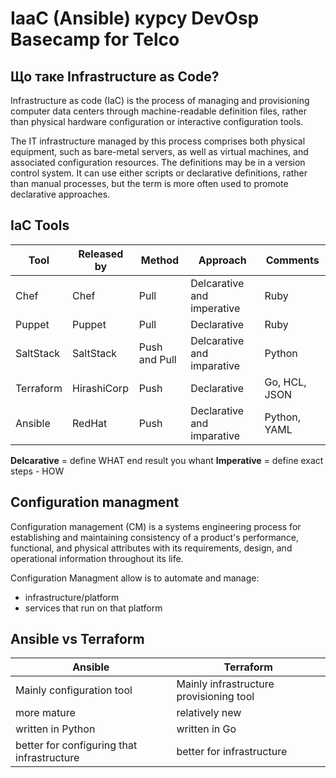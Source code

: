 # IaaC (Ansible) курсу DevOsp Basecamp for Telco

## Що таке Infrastructure as Code?

Infrastructure as code (IaC) is the process of managing and provisioning computer data centers through machine-readable definition files, rather than physical hardware configuration or interactive configuration tools.

The IT infrastructure managed by this process comprises both physical equipment, such as bare-metal servers, as well as virtual machines, and associated configuration resources. The definitions may be in a version control system. It can use either scripts or declarative definitions, rather than manual processes, but the term is more often used to promote declarative approaches.

## IaC Tools

| Tool      | Released by | Method        | Approach                   | Comments      |
|-----------|-------------|---------------|----------------------------|---------------|
| Chef      | Chef        | Pull          | Delcarative and imperative | Ruby          |
| Puppet    | Puppet      | Pull          | Declarative                | Ruby          |
| SaltStack | SaltStack   | Push and Pull | Delcarative and imparative | Python        |
| Terraform | HirashiCorp | Push          | Declarative                | Go, HCL, JSON |
| Ansible   | RedHat      | Push          | Declarative and imparative | Python, YAML  |

**Delcarative** = define WHAT end result you whant
**Imperative** = define exact steps - HOW

## Configuration managment

Configuration management (CM) is a systems engineering process for establishing and maintaining consistency of a product's performance, functional, and physical attributes with its requirements, design, and operational information throughout its life.

Configuration Managment allow is to automate and manage:
- infrastructure/platform
- services that run on that platform

## Ansible vs Terraform

| Ansible             | Terraform                      |
|---------------------|--------------------------------|
|Mainly configuration tool|Mainly infrastructure provisioning tool|
|more mature          |relatively new                  |
written in Python     |written in Go                   |
|better for configuring that infrastructure|better for infrastructure|
